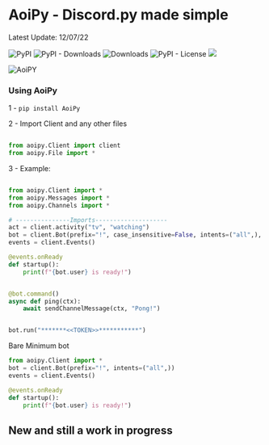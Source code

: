 # AoiPy - Discord.py made simple
Latest Update: 12/07/22

![PyPI](https://img.shields.io/pypi/v/aoipy)
![PyPI - Downloads](https://img.shields.io/pypi/dm/aoipy?color=green&label=downloads)
![Downloads](https://static.pepy.tech/personalized-badge/aoipy?period=total&units=international_system&left_color=grey&right_color=green&left_text=downloads)
![PyPI - License](https://img.shields.io/pypi/l/aoipy)
![](https://tokei.rs/b1/github/tomschimansky/aoipy)

![AoiPY](https://github.com/LilbabxJJ-1/Aoipy/blob/master/aoipy/AOIpy%20(1).png)
### Using AoiPy
1 - `pip install AoiPy`

2 - Import Client and any other files

```python

from aoipy.Client import client
from aoipy.File import * 
```

3 -  Example:

```python

from aoipy.Client import *
from aoipy.Messages import *
from aoipy.Channels import *

# ---------------Imports--------------------
act = client.activity("tv", "watching")
bot = client.Bot(prefix="!", case_insensitive=False, intents=("all",), activity=act)
events = client.Events()

@events.onReady
def startup():
    print(f"{bot.user} is ready!")


@bot.command()
async def ping(ctx):
    await sendChannelMessage(ctx, "Pong!")


bot.run("*******<<TOKEN>>***********")
```

Bare Minimum bot
```python
from aoipy.Client import *
bot = client.Bot(prefix="!", intents=("all",))
events = client.Events()

@events.onReady
def startup():
    print(f"{bot.user} is ready!")
```
## New and still a work in progress
